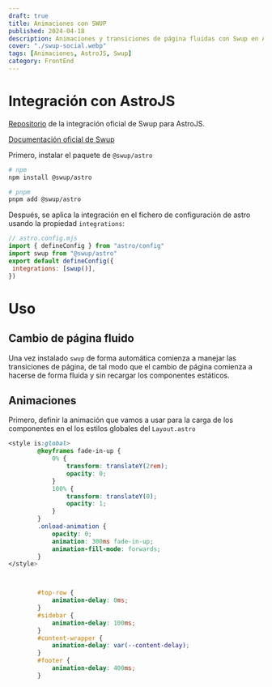 ```yaml
---
draft: true
title: Animaciones con SWUP
published: 2024-04-18
description: Animaciones y transiciones de página fluidas con Swup en AstroJS.
cover: "./swup-social.webp"
tags: [Animaciones, AstroJS, Swup]
category: FrontEnd
---
```


# Integración con AstroJS

[Repositorio](https://github.com/swup/astro) de la integración oficial de Swup para AstroJS.

[Documentación oficial de Swup](https://swup.js.org/getting-started/)

Primero, instalar el paquete de `@swup/astro`

```sh
# npm
npm install @swup/astro

# pnpm
pnpm add @swup/astro
```

Después, se aplica la integración en el fichero de configuración de astro usando la propiedad `integrations`:

```javascript
// astro.config.mjs
import { defineConfig } from "astro/config"
import swup from "@swup/astro"
export default defineConfig({
 integrations: [swup()],
})
```

# Uso

## Cambio de página fluido

Una vez instalado `swup` de forma automática comienza a manejar las transiciones de página, de tal modo que el cambio de página comienza a hacerse de forma fluida y sin recargar los componentes estáticos.

## Animaciones

Primero, definir la animación que vamos a usar para la carga de los componentes en el los estilos globales del `Layout.astro`

```css
<style is:global>
		@keyframes fade-in-up {
			0% {
				transform: translateY(2rem);
				opacity: 0;
			}
			100% {
				transform: translateY(0);
				opacity: 1;
			}
		}
		.onload-animation {
			opacity: 0;
			animation: 300ms fade-in-up;
			animation-fill-mode: forwards;
		}
</style>
```

```css


		#top-row {
			animation-delay: 0ms;
		}
		#sidebar {
			animation-delay: 100ms;
		}
		#content-wrapper {
			animation-delay: var(--content-delay);
		}
		#footer {
			animation-delay: 400ms;
		}
```
